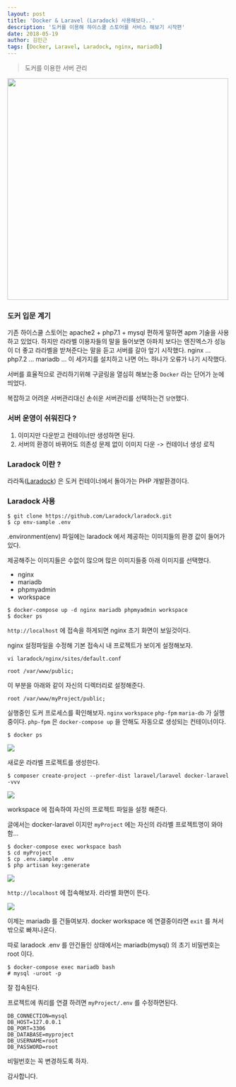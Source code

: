 ```yaml
---
layout: post
title: 'Docker & Laravel (Laradock) 사용해보다..'
description: '도커를 이용해 하이스쿨 스토어를 서비스 해보기 시작편'
date: 2018-05-19
author: 김민근
tags: [Docker, Laravel, Laradock, nginx, mariadb]
---
```


> 도커를 이용한 서버 관리

<img src="https://ih1.redbubble.net/image.386900865.0087/flat,800x800,075,f.jpg" width="500">

### 도커 입문 계기
기존 하이스쿨 스토어는 apache2 + php7.1 + mysql 편하게 말하면 apm 기술을 사용하고 있었다. 하지만 라라벨 이용자들의 말을 들어보면 아파치 보다는 엔진엑스가 성능이 더 좋고
라라벨을 받쳐준다는 말을 듣고 서버를 갈아 엎기 시작했다. nginx ... php7.2 ... mariadb ... 이 세가지를 설치하고 나면 어느 하나가 오류가 나기 시작했다.


서버를 효율적으로 관리하기위해 구글링을 열심히 해보는중 ```Docker``` 라는 단어가 눈에 띄었다.


복잡하고 어려운 서버관리대신 손쉬운 서버관리를 선택하는건 ```당연```했다.

### 서버 운영이 쉬워진다 ?
1. 이미지만 다운받고 컨테이너만 생성하면 된다.
2. 서버의 환경이 바뀌어도 의존성 문제 없이 이미지 다운 -> 컨테이너 생성 로직


### Laradock 이란 ?
라라독([Laradock](https://github.com/laradock/laradock/)) 은 도커 컨테이너에서 돌아가는 PHP 개발환경이다.

### Laradock 사용

```
$ git clone https://github.com/Laradock/laradock.git
$ cp env-sample .env
```
.environment(env) 파일에는 laradock 에서 제공하는 이미지들의 환경 값이 들어가있다.

제공해주는 이미지들은 수없이 많으며 많은 이미지들중 아래 이미지를 선택했다.

- nginx
- mariadb
- phpmyadmin
- workspace

```
$ docker-compose up -d nginx mariadb phpmyadmin workspace
$ docker ps
```

```http://localhost``` 에 접속을 하게되면 nginx 초기 화면이 보일것이다.

nginx 설정파일을 수정해 기본 접속시 내 프로젝트가 보이게 설정해보자.

```vi laradock/nginx/sites/default.conf```

```
root /var/www/public;
```

이 부분을 아래와 같이 자신의 디렉터리로 설정해준다.

```
root /var/www/myProject/public;
```


실행중인 도커 프로세스를 확인해보자. `nginx` `workspace` `php-fpm` `maria-db` 가 실행중이다.
`php-fpm` 은 `docker-compose up` 을 안해도 자동으로 생성되는 컨테이너이다.

```
$ docker ps
```

<img src="https://raw.githubusercontent.com/getsolaris/getsolaris.github.io/master/assets/images/post/docker/1.png">


새로운 라라벨 프로젝트를 생성한다.

```
$ composer create-project --prefer-dist laravel/laravel docker-laravel -vvv
```

<img src="https://raw.githubusercontent.com/getsolaris/getsolaris.github.io/master/assets/images/post/docker/2.png">


workspace 에 접속하여 자신의 프로젝트 파일을 설정 해준다.

글에서는 docker-laravel 이지만 `myProject` 에는 자신의 라라벨 프로젝트명이 와야함...

```
$ docker-compose exec workspace bash
$ cd myProject
$ cp .env.sample .env
$ php artisan key:generate
```

<img src="https://raw.githubusercontent.com/getsolaris/getsolaris.github.io/master/assets/images/post/docker/3.png">


`http://localhost` 에 접속해보자. 라라벨 화면이 뜬다.

<img src="https://raw.githubusercontent.com/getsolaris/getsolaris.github.io/master/assets/images/post/docker/4.png">

이제는 mariadb 를 건들여보자. docker workspace 에 연결중이라면 `exit` 를 쳐서 밖으로 빠져나온다.


따로 laradock .env 를 안건들인 상태에서는 mariadb(mysql) 의 초기 비밀번호는 root 이다.

```
$ docker-compose exec mariadb bash
# mysql -uroot -p
```

잘 접속된다. 

프로젝트에 쿼리를 연결 하려면 `myProject/.env` 를 수정하면된다.

```
DB_CONNECTION=mysql
DB_HOST=127.0.0.1
DB_PORT=3306
DB_DATABASE=myproject
DB_USERNAME=root
DB_PASSWORD=root
```

비밀번호는 꼭 변경하도록 하자.

감사합니다.